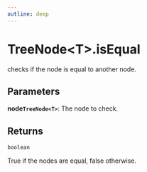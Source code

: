 ```yaml
---
outline: deep
---
```


# **TreeNode&lt;T&gt;.isEqual**

checks if the node is equal to another node.

## ****Parameters****

**node`TreeNode<T>`**: The node to check.

## ****Returns****

`boolean`

True if the nodes are equal, false otherwise.

